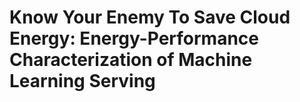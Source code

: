 # Know Your Enemy To Save Cloud Energy: Energy-Performance Characterization of Machine Learning Serving
